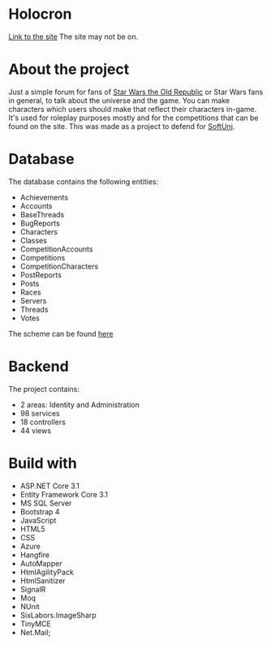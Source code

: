 # Holocron
[Link to the site](https://holocronproject.azurewebsites.net)
The site may not be on.

# About the project
Just a simple forum for fans of [Star Wars the Old Republic](https://www.swtor.com) or Star Wars fans in general, to talk about the universe and the game.
You can make characters which users should make that reflect their characters in-game. It's used for roleplay purposes mostly and for the competitions that can be found on the site. This was made as a project to defend for [SoftUni](https://softuni.bg).

# Database
The database contains the following entities:
* Achievements
* Accounts
* BaseThreads
* BugReports
* Characters
* Classes
* CompetitionAccounts
* Competitions
* CompetitionCharacters
* PostReports
* Posts
* Races
* Servers
* Threads
* Votes

The scheme can be found [here](https://github.com/KrasimirDoychinov/softuni-csharp-webproject/blob/main/DatabaseScheme.png)

# Backend
The project contains:
* 2 areas: Identity and Administration
* 98 services
* 18 controllers
* 44 views

# Build with
* ASP.NET Core 3.1
* Entity Framework Core 3.1
* MS SQL Server
* Bootstrap 4
* JavaScript
* HTML5
* CSS
* Azure
* Hangfire
* AutoMapper
* HtmlAgilityPack
* HtmlSanitizer
* SignalR
* Moq
* NUnit
* SixLabors.ImageSharp
* TinyMCE
* Net.Mail;

